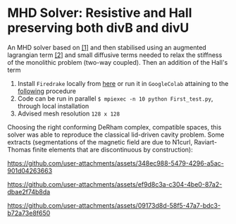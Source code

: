 # MHD Solver: Resistive and Hall preserving both divB and divU

An MHD solver based on [[1]](https://arxiv.org/pdf/2012.04122) and then stabilised using an augmented lagrangian term [[2]](https://arxiv.org/pdf/1706.02648) and small diffusive terms
needed to relax the stiffness of the monolithic problem (two-way coupled). Then an addition of the Hall's term

1. Install ```Firedrake``` locally from [here](https://www.firedrakeproject.org/) or run it in ```GoogleColab``` attaining to the [following](https://github.com/firedrakeproject/firedrake/discussions/3302) procedure
2. Code can be run in parallel    ```$ mpiexec -n 10 python First_test.py```, through local installation
3. Advised mesh resolution ```128 x 128```

Choosing the right conforming DeRham complex, compatible spaces, this solver was able to reproduce the classical lid-driven  cavity problem. Some extracts (segmentations of the magnetic field are due to N1curl, Raviart-Thomas finite elements that are discontinuous by construction):

https://github.com/user-attachments/assets/348ec988-5479-4296-a5ac-901d04263663



https://github.com/user-attachments/assets/ef9d8c3a-c304-4be0-87a2-dbae2f74b8da


https://github.com/user-attachments/assets/09173d8d-58f5-47a7-bdc3-b72a73e8f650




